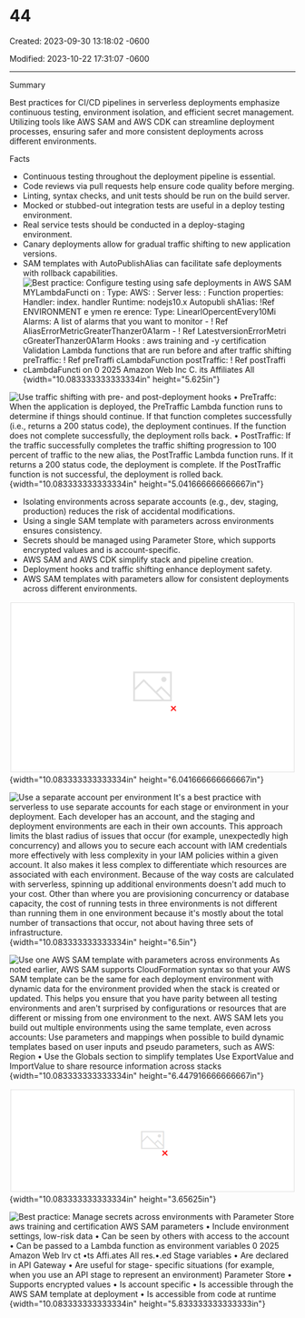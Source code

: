 # 44

Created: 2023-09-30 13:18:02 -0600

Modified: 2023-10-22 17:31:07 -0600

---

Summary

Best practices for CI/CD pipelines in serverless deployments emphasize continuous testing, environment isolation, and efficient secret management. Utilizing tools like AWS SAM and AWS CDK can streamline deployment processes, ensuring safer and more consistent deployments across different environments.

Facts

- Continuous testing throughout the deployment pipeline is essential.
- Code reviews via pull requests help ensure code quality before merging.
- Linting, syntax checks, and unit tests should be run on the build server.
- Mocked or stubbed-out integration tests are useful in a deploy testing environment.
- Real service tests should be conducted in a deploy-staging environment.
- Canary deployments allow for gradual traffic shifting to new application versions.
- SAM templates with AutoPublishAlias can facilitate safe deployments with rollback capabilities.
- ![Best practice: Configure testing using safe deployments in AWS SAM MYLambdaFuncti on : Type: AWS: : Server less: : Function properties: Handler: index. handler Runtime: nodejs10.x Autopubli shA1ias: !Ref ENVIRONMENT e ymen re erence: Type: LinearlOpercentEvery10Mi Alarms: A list of alarms that you want to monitor - ! Ref AliasErrorMetricGreaterThanzer0A1arm - ! Ref LatestversionErrorMetri cGreaterThanzer0A1arm Hooks : aws training and -y certification Validation Lambda functions that are run before and after traffic shifting preTraffic: ! Ref preTraffi cLambdaFunction postTraffic: ! Ref postTraffi cLambdaFuncti on 0 2025 Amazon Web Inc C. its Affiliates All ](../../../media/AWS-Developing-Serverless-Solutions-on-AWS-Model--12-44-image1.png){width="10.083333333333334in" height="5.625in"}



![Use traffic shifting with pre- and post-deployment hooks • PreTraffc: When the application is deployed, the PreTraffic Lambda function runs to determine if things should continue. If that function completes successfully (i.e., returns a 200 status code), the deployment continues. If the function does not complete successfully, the deployment rolls back. • PostTraffic: If the traffic successfully completes the traffic shifting progression to 100 percent of traffic to the new alias, the PostTraffic Lambda function runs. If it returns a 200 status code, the deployment is complete. If the PostTraffic function is not successful, the deployment is rolled back. ](../../../media/AWS-Developing-Serverless-Solutions-on-AWS-Model--12-44-image2.png){width="10.083333333333334in" height="5.041666666666667in"}



- Isolating environments across separate accounts (e.g., dev, staging, production) reduces the risk of accidental modifications.
- Using a single SAM template with parameters across environments ensures consistency.
- Secrets should be managed using Parameter Store, which supports encrypted values and is account-specific.
- AWS SAM and AWS CDK simplify stack and pipeline creation.
- Deployment hooks and traffic shifting enhance deployment safety.
- AWS SAM templates with parameters allow for consistent deployments across different environments.





![CI/CD best practices Try to list the development activities related to each best practice before selecting the + symbol next to each topic to reveal the details. Configure testing using safe deployments in AWS SAM Declare an AutoPublishAlias • Set safe deployment type • Seta list of up to 10 alarms that will trigger a rollback Configure a Lambda function to run pre- and post-deployment tests ](../../../media/AWS-Developing-Serverless-Solutions-on-AWS-Model--12-44-image3.png){width="10.083333333333334in" height="6.041666666666667in"}













![Use a separate account per environment It's a best practice with serverless to use separate accounts for each stage or environment in your deployment. Each developer has an account, and the staging and deployment environments are each in their own accounts. This approach limits the blast radius of issues that occur (for example, unexpectedly high concurrency) and allows you to secure each account with IAM credentials more effectively with less complexity in your IAM policies within a given account. It also makes it less complex to differentiate which resources are associated with each environment. Because of the way costs are calculated with serverless, spinning up additional environments doesn't add much to your cost. Other than where you are provisioning concurrency or database capacity, the cost of running tests in three environments is not different than running them in one environment because it's mostly about the total number of transactions that occur, not about having three sets of infrastructure. ](../../../media/AWS-Developing-Serverless-Solutions-on-AWS-Model--12-44-image4.png){width="10.083333333333334in" height="6.5in"}







![Use one AWS SAM template with parameters across environments As noted earlier, AWS SAM supports CloudFormation syntax so that your AWS SAM template can be the same for each deployment environment with dynamic data for the environment provided when the stack is created or updated. This helps you ensure that you have parity between all testing environments and aren't surprised by configurations or resources that are different or missing from one environment to the next. AWS SAM lets you build out multiple environments using the same template, even across accounts: Use parameters and mappings when possible to build dynamic templates based on user inputs and pseudo parameters, such as AWS: Region • Use the Globals section to simplify templates Use ExportValue and ImportValue to share resource information across stacks ](../../../media/AWS-Developing-Serverless-Solutions-on-AWS-Model--12-44-image5.png){width="10.083333333333334in" height="6.447916666666667in"}





![Manage secrets across environments with Parameter Store AWS Systems Manager Parameter Store supports encrypted values and is account specific, accessible through AWS SAM templates at deployment, and accessible from code at runtime. ](../../../media/AWS-Developing-Serverless-Solutions-on-AWS-Model--12-44-image6.png){width="10.083333333333334in" height="3.65625in"}









![Best practice: Manage secrets across environments with Parameter Store aws training and certification AWS SAM parameters • Include environment settings, low-risk data • Can be seen by others with access to the account • Can be passed to a Lambda function as environment variables 0 2025 Amazon Web Irv ct •ts Affi.ates All res.•.ed Stage variables • Are declared in API Gateway • Are useful for stage- specific situations (for example, when you use an API stage to represent an environment) Parameter Store • Supports encrypted values • Is account specific • Is accessible through the AWS SAM template at deployment • Is accessible from code at runtime ](../../../media/AWS-Developing-Serverless-Solutions-on-AWS-Model--12-44-image7.png){width="10.083333333333334in" height="5.833333333333333in"}









